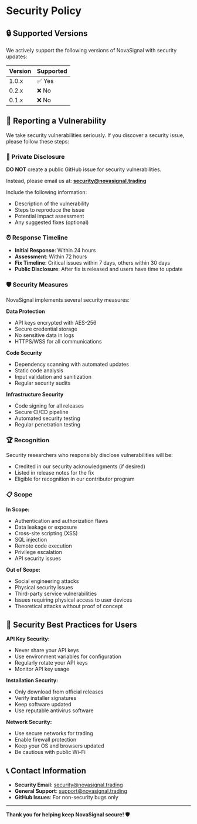 # Security Policy

## 🔒 Supported Versions

We actively support the following versions of NovaSignal with security updates:

| Version | Supported          |
| ------- | ------------------ |
| 1.0.x   | ✅ Yes             |
| 0.2.x   | ❌ No              |
| 0.1.x   | ❌ No              |

## 🚨 Reporting a Vulnerability

We take security vulnerabilities seriously. If you discover a security issue, please follow these steps:

### 📧 Private Disclosure

**DO NOT** create a public GitHub issue for security vulnerabilities.

Instead, please email us at: **security@novasignal.trading**

Include the following information:
- Description of the vulnerability
- Steps to reproduce the issue  
- Potential impact assessment
- Any suggested fixes (optional)

### ⏰ Response Timeline

- **Initial Response**: Within 24 hours
- **Assessment**: Within 72 hours  
- **Fix Timeline**: Critical issues within 7 days, others within 30 days
- **Public Disclosure**: After fix is released and users have time to update

### 🛡️ Security Measures

NovaSignal implements several security measures:

**Data Protection**
- API keys encrypted with AES-256
- Secure credential storage
- No sensitive data in logs
- HTTPS/WSS for all communications

**Code Security**
- Dependency scanning with automated updates
- Static code analysis
- Input validation and sanitization
- Regular security audits

**Infrastructure Security**
- Code signing for all releases
- Secure CI/CD pipeline
- Automated security testing
- Regular penetration testing

### 🏆 Recognition

Security researchers who responsibly disclose vulnerabilities will be:
- Credited in our security acknowledgments (if desired)
- Listed in release notes for the fix
- Eligible for recognition in our contributor program

### 📋 Scope

**In Scope:**
- Authentication and authorization flaws
- Data leakage or exposure
- Cross-site scripting (XSS)
- SQL injection
- Remote code execution
- Privilege escalation
- API security issues

**Out of Scope:**
- Social engineering attacks
- Physical security issues  
- Third-party service vulnerabilities
- Issues requiring physical access to user devices
- Theoretical attacks without proof of concept

## 🔐 Security Best Practices for Users

**API Key Security:**
- Never share your API keys
- Use environment variables for configuration
- Regularly rotate your API keys
- Monitor API key usage

**Installation Security:**
- Only download from official releases
- Verify installer signatures
- Keep software updated
- Use reputable antivirus software

**Network Security:**
- Use secure networks for trading
- Enable firewall protection
- Keep your OS and browsers updated
- Be cautious with public Wi-Fi

## 📞 Contact Information

- **Security Email**: security@novasignal.trading
- **General Support**: support@novasignal.trading
- **GitHub Issues**: For non-security bugs only

---

**Thank you for helping keep NovaSignal secure! 🛡️**